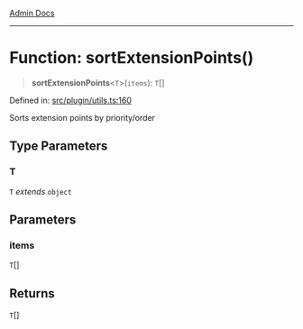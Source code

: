 [Admin Docs](/)

***

# Function: sortExtensionPoints()

> **sortExtensionPoints**\<`T`\>(`items`): `T`[]

Defined in: [src/plugin/utils.ts:160](https://github.com/Sourya07/talawa-api/blob/ead7a48e0174153214ee7311f8b242ee1c1a12ca/src/plugin/utils.ts#L160)

Sorts extension points by priority/order

## Type Parameters

### T

`T` *extends* `object`

## Parameters

### items

`T`[]

## Returns

`T`[]
